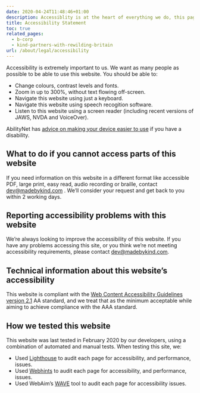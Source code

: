 ```yaml
---
date: 2020-04-24T11:48:46+01:00
description: Accessiblity is at the heart of everything we do, this page explains our process.
title: Accessibility Statement
toc: true
related_pages:
  - b-corp
  - kind-partners-with-rewilding-britain
url: /about/legal/accessibility
---
```


Accessibility is extremely important to us. We want as many people as possible to be able to use this website. You should be able to:

* Change colours, contrast levels and fonts.
* Zoom in up to 300%, without text flowing off-screen.
* Navigate this website using just a keyboard.
* Navigate this website using speech recogition software.
* Listen to this website using a screen reader (including recent versions of JAWS, NVDA and VoiceOver).

AbilityNet has [advice on making your device easier to use](https://mcmw.abilitynet.org.uk/) if you have a disability.

## What to do if you cannot access parts of this website

If you need information on this website in a different format like accessible PDF, large print, easy read, audio recording or braille, contact <a href="mailto:dev@madebykind.com">dev@madebykind.com </a>. We’ll consider your request and get back to you within 2 working days.

## Reporting accessibility problems with this website

We’re always looking to improve the accessibility of this website. If you have any problems accessing this site, or you think we’re not meeting accessibility requirements, please contact <a href="mailto:dev@madebykind.com">dev@madebykind.com</a>.

## Technical information about this website’s accessibility

This website is compliant with the <a href="https://www.w3.org/TR/WCAG21/">Web Content Accessibility Guidelines version 2.1</a> AA standard, and we treat that as the minimum acceptable while aiming to achieve compliance with the AAA standard.

## How we tested this website

This website was last tested in February 2020 by our developers, using a combination of automated and manual tests. When testing this site, we:

* Used [Lighthouse](https://developers.google.com/web/tools/lighthouse/) to audit each page for accessibility, and performance, issues.
* Used [Webhints](https://webhint.io/) to audit each page for accessibility, and performance, issues.
* Used WebAim’s [WAVE](https://wave.webaim.org/) tool to audit each page for accessibility issues.
